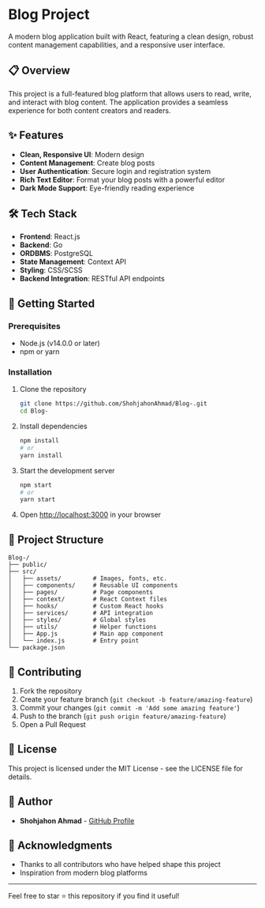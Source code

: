 # Blog Project

A modern blog application built with React, featuring a clean design, robust content management capabilities, and a responsive user interface.

## 📋 Overview

This project is a full-featured blog platform that allows users to read, write, and interact with blog content. The application provides a seamless experience for both content creators and readers.

## ✨ Features

- **Clean, Responsive UI**: Modern design 
- **Content Management**: Create blog posts
- **User Authentication**: Secure login and registration system
- **Rich Text Editor**: Format your blog posts with a powerful editor
- **Dark Mode Support**: Eye-friendly reading experience

## 🛠️ Tech Stack

- **Frontend**: React.js
- **Backend**: Go
- **ORDBMS**: PostgreSQL
- **State Management**: Context API
- **Styling**: CSS/SCSS
- **Backend Integration**: RESTful API endpoints

## 🚀 Getting Started

### Prerequisites

- Node.js (v14.0.0 or later)
- npm or yarn

### Installation

1. Clone the repository
   ```bash
   git clone https://github.com/ShohjahonAhmad/Blog-.git
   cd Blog-
   ```

2. Install dependencies
   ```bash
   npm install
   # or
   yarn install
   ```

3. Start the development server
   ```bash
   npm start
   # or
   yarn start
   ```

4. Open [http://localhost:3000](http://localhost:3000) in your browser

## 📂 Project Structure

```
Blog-/
├── public/
├── src/
│   ├── assets/         # Images, fonts, etc.
│   ├── components/     # Reusable UI components
│   ├── pages/          # Page components
│   ├── context/        # React Context files
│   ├── hooks/          # Custom React hooks
│   ├── services/       # API integration
│   ├── styles/         # Global styles
│   ├── utils/          # Helper functions
│   ├── App.js          # Main app component
│   └── index.js        # Entry point
└── package.json
```

## 🤝 Contributing

1. Fork the repository
2. Create your feature branch (`git checkout -b feature/amazing-feature`)
3. Commit your changes (`git commit -m 'Add some amazing feature'`)
4. Push to the branch (`git push origin feature/amazing-feature`)
5. Open a Pull Request

## 📝 License

This project is licensed under the MIT License - see the LICENSE file for details.

## 👤 Author

- **Shohjahon Ahmad** - [GitHub Profile](https://github.com/ShohjahonAhmad)

## 🙏 Acknowledgments

- Thanks to all contributors who have helped shape this project
- Inspiration from modern blog platforms

---

Feel free to star ⭐ this repository if you find it useful!

